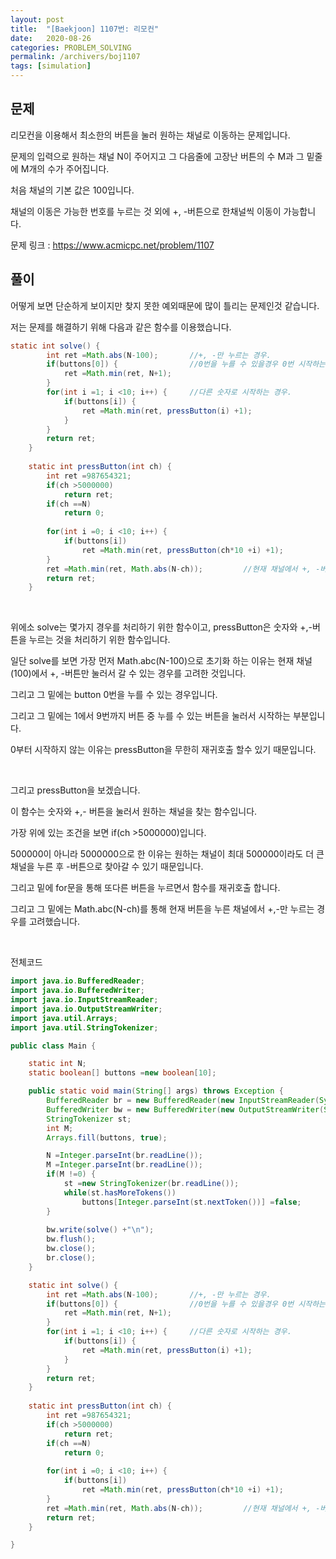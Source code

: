 ```yaml
---
layout: post
title:  "[Baekjoon] 1107번: 리모컨"
date:   2020-08-26
categories: PROBLEM_SOLVING
permalink: /archivers/boj1107
tags: [simulation]
---
```


## 문제

리모컨을 이용해서 최소한의 버튼을 눌러 원하는 채널로 이동하는 문제입니다.

문제의 입력으로 원하는 채널 N이 주어지고 그 다음줄에 고장난 버튼의 수 M과 그 밑줄에 M개의 수가 주어집니다.

처음 채널의 기본 값은 100입니다.

채널의 이동은 가능한 번호를 누르는 것 외에 +, -버튼으로 한채널씩 이동이 가능합니다.

문제 링크 : <https://www.acmicpc.net/problem/1107>

## 풀이

어떻게 보면 단순하게 보이지만 찾지 못한 예외때문에 많이 틀리는 문제인것 같습니다.

저는 문제를 해결하기 위해 다음과 같은 함수를 이용했습니다.

~~~java
static int solve() {
		int ret =Math.abs(N-100);		//+, -만 누르는 경우.
		if(buttons[0]) {				//0번을 누를 수 있을경우 0번 시작하는 경우.
			ret =Math.min(ret, N+1);
		}
		for(int i =1; i <10; i++) {		//다른 숫자로 시작하는 경우.
			if(buttons[i]) {
				ret =Math.min(ret, pressButton(i) +1);
			}
		}
		return ret;
	}
	
	static int pressButton(int ch) {
		int ret =987654321;
		if(ch >5000000)
			return ret;
		if(ch ==N)
			return 0;
		
		for(int i =0; i <10; i++) {
			if(buttons[i])
				ret =Math.min(ret, pressButton(ch*10 +i) +1);
		}
		ret =Math.min(ret, Math.abs(N-ch));			//현재 채널에서 +, -버튼
		return ret;
	}
~~~
<br/>

위에소 solve는 몇가지 경우를 처리하기 위한 함수이고, pressButton은 숫자와 +,-버튼을 누르는 것을 처리하기 위한 함수입니다.

일단 solve를 보면 가장 먼저 Math.abc(N-100)으로 초기화 하는 이유는 현재 채널(100)에서 +, -버튼만 눌러서 갈 수 있는 경우를 고려한 것입니다.

그리고 그 밑에는 button 0번을 누를 수 있는 경우입니다.

그리고 그 밑에는 1에서 9번까지 버튼 중 누를 수 있는 버튼을 눌러서 시작하는 부분입니다.

0부터 시작하지 않는 이유는 pressButton을 무한히 재귀호출 할수 있기 때문입니다.

<br/>

그리고 pressButton을 보겠습니다.

이 함수는 숫자와 +,- 버튼을 눌러서 원하는 채널을 찾는 함수입니다.

가장 위에 있는 조건을 보면 if(ch >5000000)입니다.

500000이 아니라 5000000으로 한 이유는 원하는 채널이 최대 500000이라도 더 큰 채널을 누른 후 -버튼으로 찾아갈 수 있기 때문입니다.

그리고 밑에 for문을 통해 또다른 버튼을 누르면서 함수를 재귀호출 합니다.

그리고 그 밑에는 Math.abc(N-ch)를 통해 현재 버튼을 누른 채널에서 +,-만 누르는 경우를 고려했습니다.

<br/>

전체코드

~~~java
import java.io.BufferedReader;
import java.io.BufferedWriter;
import java.io.InputStreamReader;
import java.io.OutputStreamWriter;
import java.util.Arrays;
import java.util.StringTokenizer;

public class Main {

	static int N;
	static boolean[] buttons =new boolean[10];

	public static void main(String[] args) throws Exception {
		BufferedReader br = new BufferedReader(new InputStreamReader(System.in));
		BufferedWriter bw = new BufferedWriter(new OutputStreamWriter(System.out));
		StringTokenizer st;
		int M;
		Arrays.fill(buttons, true);

		N =Integer.parseInt(br.readLine());
		M =Integer.parseInt(br.readLine());
		if(M !=0) {
			st =new StringTokenizer(br.readLine());
			while(st.hasMoreTokens())
				buttons[Integer.parseInt(st.nextToken())] =false;
		}
		
		bw.write(solve() +"\n");
		bw.flush();
		bw.close();
		br.close();
	}

	static int solve() {
		int ret =Math.abs(N-100);		//+, -만 누르는 경우.
		if(buttons[0]) {				//0번을 누를 수 있을경우 0번 시작하는 경우.
			ret =Math.min(ret, N+1);
		}
		for(int i =1; i <10; i++) {		//다른 숫자로 시작하는 경우.
			if(buttons[i]) {
				ret =Math.min(ret, pressButton(i) +1);
			}
		}
		return ret;
	}
	
	static int pressButton(int ch) {
		int ret =987654321;
		if(ch >5000000)
			return ret;
		if(ch ==N)
			return 0;
		
		for(int i =0; i <10; i++) {
			if(buttons[i])
				ret =Math.min(ret, pressButton(ch*10 +i) +1);
		}
		ret =Math.min(ret, Math.abs(N-ch));			//현재 채널에서 +, -버튼
		return ret;
	}

}

~~~

<br/>